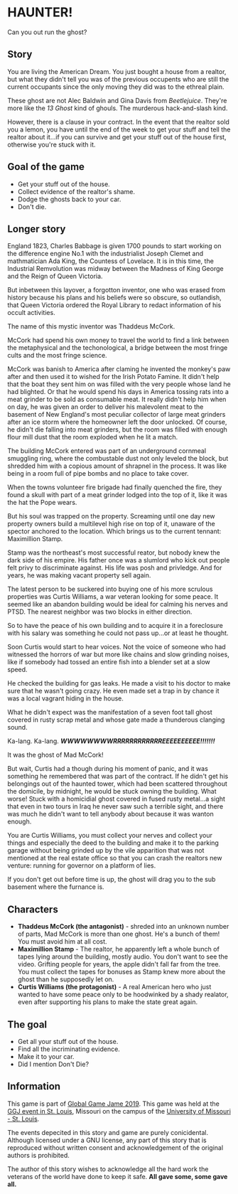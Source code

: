 # HAUNTER!
Can you out run the ghost?

## Story
You are living the American Dream. You just bought a house from a realtor, but what they didn't tell you was of the previous occupents who are still the current occupants since the only moving they did was to the ethreal plain.

These ghost are not Alec Baldwin and Gina Davis from *Beetlejuice*.  They're more like the *13 Ghost* kind of ghouls. The murderous hack-and-slash kind.

However, there is a clause in your contract. In the event that the realtor sold you a lemon, you have until the end of the week to get your stuff and tell the realtor about it...if you can survive and get your stuff out of the house first, otherwise you're stuck with it.

## Goal of the game

* Get your stuff out of the house.
* Collect evidence of the realtor's shame.
* Dodge the ghosts back to your car.
* Don't die.

## Longer story

England 1823, Charles Babbage is given 1700 pounds to start working on the difference engine No.1 with the industrialist Joseph Clemet and mathmatician Ada King, the Countess of Lovelace.  It is in this time, the Industrial Remvolution was midway between the Madness of King George and the Reign of Queen Victoria.

But inbetween this layover, a forgotton inventor, one who was erased from history because his plans and his beliefs were so obscure, so outlandish, that Queen Victoria ordered the Royal Library to redact information of his occult activities.

The name of this mystic inventor was Thaddeus McCork.

McCork had spend his own money to travel the world to find a link between the metaphysical and the techonological, a bridge between the most fringe cults and the most fringe science.

McCork was banish to America after claming he invented the monkey's paw after and then used it to wished for the Irish Potato Famine.  It didn't help that the boat they sent him on was filled with the very people whose land he had blighted.  Or that he would spend his days in America tossing rats into a meat grinder to be sold as consumable meat.  It really didn't help him when on day, he was given an order to deliver his malevolent meat to the basement of New England's most peculiar collector of large meat grinders after an ice storm where the homeowner left the door unlocked.  Of course, he didn't die falling into meat grinders, but the room was filled with enough flour mill dust that the room exploded when he lit a match.

The building McCork entered was part of an underground cornmeal smuggling ring, where the combustable dust not only leveled the block, but shredded him with a copious amount of shrapnel in the process.  It was like being in a room full of pipe bombs and no place to take cover.

When the towns volunteer fire brigade had finally quenched the fire, they found a skull with part of a meat grinder lodged into the top of it, like it was the hat the Pope wears.

But his soul was trapped on the property. Screaming until one day new property owners build a multilevel high rise on top of it, unaware of the spector anchored to the location.  Which brings us to the current tennant: Maximillion Stamp.

Stamp was the northeast's most successful reator, but nobody knew the dark side of his empire. His father once was a slumlord who kick out people felt privy to discriminate against.  His life was posh and privledge. And for years, he was making vacant property sell again.

The latest person to be suckered into buying one of his more scrulous properties was Curtis Williams, a war veteran looking for some peace.  It seemed like an abandon building would be ideal for calming his nerves and PTSD.  The nearest neighbor was two blocks in either direction.

So to have the peace of his own building and to acquire it in a foreclosure with his salary was something he could not pass up...or at least he thought.

Soon Curtis would start to hear voices.  Not the voice of someone who had witnessed the horrors of war but more like chains and slow grinding noises, like if somebody had tossed an entire fish into a blender set at a slow speed.

He checked the building for gas leaks. He made a visit to his doctor to make sure that he wasn't going crazy. He even made set a trap in by chance it was a local vagrant hiding in the house.

What he didn't expect was the manifestation of a seven foot tall ghost covered in rusty scrap metal and whose gate made a thunderous clanging sound.

Ka-lang. Ka-lang. ***WWWWWWWWRRRRRRRRRRRREEEEEEEEEE!!!!!!!***

It was the ghost of Mad McCork! 

But wait, Curtis had a though during his moment of panic, and it was something he remembered that was part of the contract.  If he didn't get his belongings out of the haunted tower, which had been scattered throughout the domicile, by midnight, he would be stuck owning the building.  What worse!  Stuck with a homicidial ghost covered in fused rusty metal...a sight that even in two tours in Iraq he never saw such a terrible sight, and there was much he didn't want to tell anybody about because it was wanton enough.

You are Curtis Williams, you must collect your nerves and collect your things and especially the deed to the building and make it to the parking garage without being grinded up by the vile apparition that was not mentioned at the real estate office so that you can crash the realtors new venture: running for governor on a platform of lies.

If you don't get out before time is up, the ghost will drag you to the sub basement where the furnance is.

## Characters

* **Thaddeus McCork (the antagonist)** - shreded into an unknown number of parts, Mad McCork is more than one ghost. He's a bunch of them!  You must avoid him at all cost.
* **Maximillion Stamp** - The realtor, he apparently left a whole bunch of tapes lying around the building, mostly audio. You don't want to see the video.  Grifting people for years, the apple didn't fall far from the tree.  You must collect the tapes for bonuses as Stamp knew more about the ghost than he supposedly let on.
* **Curtis Williams (the protagonist)** - A real American hero who just wanted to have some peace only to be hoodwinked by a shady realator, even after supporting his plans to make the state great again.

## The goal
* Get all your stuff out of the house.
* Find all the incriminating evidence.
* Make it to your car.
* Did I mention Don't Die?

## Information

This game is part of [Global Game Jame 2019](https://globalgamejam.org/).  This game was held at the [GGJ event in St. Louis](https://www.stlgamejam.com/), Missouri on the campus of the [University of Missouri - St. Louis](http://www.umsl.edu/).

The events depecited in this story and game are purely conicidental. Although licensed under a GNU license, any part of this story that is reproduced without written consent and acknowledgement of the original authors is prohibited.

The author of this story wishes to acknowledge all the hard work the veterans of the world have done to keep it safe.  **All gave some, some gave all.**

